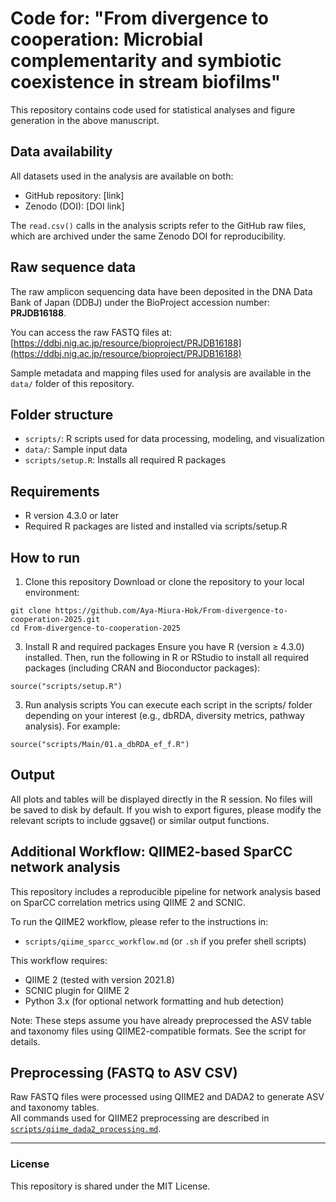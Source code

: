 # Code for: "From divergence to cooperation: Microbial complementarity and symbiotic coexistence in stream biofilms"
This repository contains code used for statistical analyses and figure generation in the above manuscript.

## Data availability
All datasets used in the analysis are available on both:
- GitHub repository: [link]
- Zenodo (DOI): [DOI link]

The `read.csv()` calls in the analysis scripts refer to the GitHub raw files, which are archived under the same Zenodo DOI for reproducibility.

## Raw sequence data
The raw amplicon sequencing data have been deposited in the DNA Data Bank of Japan (DDBJ) under the BioProject accession number: **PRJDB16188**.

You can access the raw FASTQ files at:
[https://ddbj.nig.ac.jp/resource/bioproject/PRJDB16188](https://ddbj.nig.ac.jp/resource/bioproject/PRJDB16188)

Sample metadata and mapping files used for analysis are available in the `data/` folder of this repository.

## Folder structure
- `scripts/`: R scripts used for data processing, modeling, and visualization
- `data/`: Sample input data
- `scripts/setup.R`: Installs all required R packages

## Requirements
- R version 4.3.0 or later
- Required R packages are listed and installed via scripts/setup.R

## How to run
1. Clone this repository
Download or clone the repository to your local environment:
```
git clone https://github.com/Aya-Miura-Hok/From-divergence-to-cooperation-2025.git 
cd From-divergence-to-cooperation-2025
```

3. Install R and required packages
Ensure you have R (version ≥ 4.3.0) installed.
Then, run the following in R or RStudio to install all required packages (including CRAN and Bioconductor packages):
```
source("scripts/setup.R")
```

3. Run analysis scripts
You can execute each script in the scripts/ folder depending on your interest (e.g., dbRDA, diversity metrics, pathway analysis).
For example:
```
source("scripts/Main/01.a_dbRDA_ef_f.R")
```

## Output
All plots and tables will be displayed directly in the R session.
No files will be saved to disk by default.
If you wish to export figures, please modify the relevant scripts to include ggsave() or similar output functions.

## Additional Workflow: QIIME2-based SparCC network analysis
This repository includes a reproducible pipeline for network analysis based on SparCC correlation metrics using QIIME 2 and SCNIC.

To run the QIIME2 workflow, please refer to the instructions in:
- `scripts/qiime_sparcc_workflow.md` (or `.sh` if you prefer shell scripts)

This workflow requires:
- QIIME 2 (tested with version 2021.8)
- SCNIC plugin for QIIME 2
- Python 3.x (for optional network formatting and hub detection)

Note: These steps assume you have already preprocessed the ASV table and taxonomy files using QIIME2-compatible formats. See the script for details.

## Preprocessing (FASTQ to ASV CSV)
Raw FASTQ files were processed using QIIME2 and DADA2 to generate ASV and taxonomy tables.  
All commands used for QIIME2 preprocessing are described in [`scripts/qiime_dada2_processing.md`](scripts/qiime_dada2_processing.md).


---


### License
This repository is shared under the MIT License.
